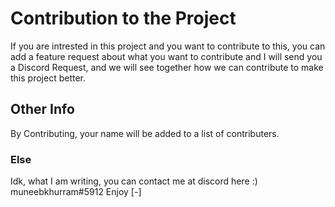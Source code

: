 # Contribution to the Project

If you are intrested in this project and you want to contribute to this, you can add a feature request about what you want to contribute and I will send you a Discord Request,
and we will see together how we can contribute to make this project better.

## Other Info

By Contributing, your name will be added to a list of contributers.

### Else

Idk, what I am writing, you can contact me at discord here :) muneebkhurram#5912
Enjoy [-]
